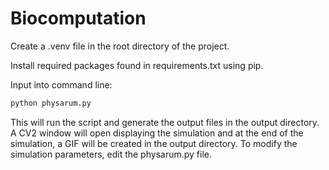 # Biocomputation

Create a .venv file in the root directory of the project.

Install required packages found in requirements.txt using pip.

Input into command line:

```bash
python physarum.py
```

This will run the script and generate the output files in the output directory.
A CV2 window will open displaying the simulation and at the end of the simulation, a GIF will be created in the output directory.
To modify the simulation parameters, edit the physarum.py file.
